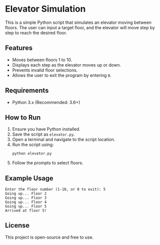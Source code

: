 # Elevator Simulation

This is a simple Python script that simulates an elevator moving between floors. The user can input a target floor, and the elevator will move step by step to reach the desired floor.

## Features
- Moves between floors 1 to 10.
- Displays each step as the elevator moves up or down.
- Prevents invalid floor selections.
- Allows the user to exit the program by entering `0`.

## Requirements
- Python 3.x (Recommended: 3.6+)

## How to Run
1. Ensure you have Python installed.
2. Save the script as `elevator.py`.
3. Open a terminal and navigate to the script location.
4. Run the script using:
   ```sh
   python elevator.py
   ```
5. Follow the prompts to select floors.

## Example Usage
```
Enter the floor number (1-10, or 0 to exit): 5
Going up... Floor 2
Going up... Floor 3
Going up... Floor 4
Going up... Floor 5
Arrived at floor 5!
```

## License
This project is open-source and free to use.

